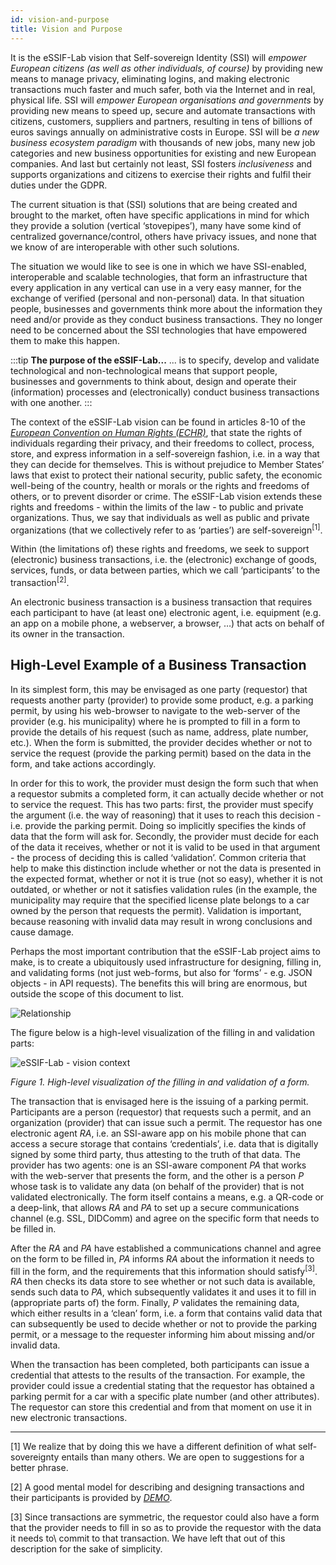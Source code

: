 ```yaml
---
id: vision-and-purpose
title: Vision and Purpose
---
```


It is the eSSIF-Lab vision that Self-sovereign Identity (SSI) will *empower European citizens (as well as other individuals, of course)* by providing new means to manage privacy, eliminating logins, and making electronic transactions much faster and much safer, both via the Internet and in real, physical life. SSI will *empower European organisations and governments* by providing new means to speed up, secure and automate transactions with citizens, customers, suppliers and partners, resulting in tens of billions of euros savings annually on administrative costs in Europe. SSI will be *a new business ecosystem paradigm* with thousands of new jobs, many new job categories and new business opportunities for existing and new European companies. And last but certainly not least, SSI fosters *inclusiveness* and supports organizations and citizens to exercise their rights and fulfil their duties under the GDPR.

The current situation is that (SSI) solutions that are being created and brought to the market, often have specific applications in mind for which they provide a solution (vertical ‘stovepipes’), many have some kind of centralized governance/control, others have privacy issues, and none that we know of are interoperable with other such solutions.

The situation we would like to see is one in which we have SSI-enabled, interoperable and scalable technologies, that form an infrastructure that every application in any vertical can use in a very easy manner, for the exchange of verified (personal and non-personal) data. In that situation people, businesses and governments think more about the information they need and/or provide as they conduct business transactions. They no longer need to be concerned about the SSI technologies that have empowered them to make this happen.

:::tip **The purpose of the eSSIF-Lab...**
... is to specify, develop and validate technological and non-technological means that support people, businesses and governments to think about, design and operate their (information) processes and (electronically) conduct business transactions with one another.
:::

The context of the eSSIF-Lab vision can be found in articles 8-10 of the [*European Convention on Human Rights (ECHR)*](https://www.echr.coe.int/Pages/home.aspx?p=basictexts/convention), that state the rights of individuals regarding their privacy, and their freedoms to collect, process, store, and express information in a self-sovereign fashion, i.e. in a way that they can decide for themselves. This is without prejudice to Member States’ laws that exist to protect their national security, public safety, the economic well-being of the country, health or morals or the rights and freedoms of others, or to prevent disorder or crime. The eSSIF-Lab vision extends these rights and freedoms - within the limits of the law - to public and private organizations. Thus, we say that individuals as well as public and private organizations (that we collectively refer to as ‘parties’) are self-sovereign<sup>[1]</sup>.

Within (the limitations of) these rights and freedoms, we seek to support (electronic) business transactions, i.e. the (electronic) exchange of goods, services, funds, or data between parties, which we call ‘participants’ to the transaction<sup>[2]</sup>.

An electronic business transaction is a business transaction that requires each participant to have (at least one) electronic agent, i.e. equipment (e.g. an app on a mobile phone, a webserver, a browser, …) that acts on behalf of its owner in the transaction.

## High-Level Example of a Business Transaction

In its simplest form, this may be envisaged as one party (requestor) that requests another party (provider) to provide some product, e.g. a parking permit, by using his web-browser to navigate to the web-server of the provider (e.g. his municipality) where he is prompted to fill in a form to provide the details of his request (such as name, address, plate number, etc.). When the form is submitted, the provider decides whether or not to service the request (provide the parking permit) based on the data in the form, and take actions accordingly.

In order for this to work, the provider must design the form such that when a requestor submits a completed form, it can actually decide whether or not to service the request. This has two parts: first, the provider must specify the argument (i.e. the way of reasoning) that it uses to reach this decision - i.e. provide the parking permit. Doing so implicitly specifies the kinds of data that the form will ask for. Secondly, the provider must decide for each of the data it receives, whether or not it is valid to be used in that argument - the process of deciding this is called ‘validation’. Common criteria that help to make this distinction include whether or not the data is presented in the expected format, whether or not it is true (not so easy), whether it is not outdated, or whether or not it satisfies validation rules (in the example, the municipality may require that the specified license plate belongs to a car owned by the person that requests the permit). Validation is important, because reasoning with invalid data may result in wrong conclusions and cause damage.

Perhaps the most important contribution that the eSSIF-Lab project aims to make, is to create a ubiquitously used infrastructure for designing, filling in, and validating forms (not just web-forms, but also for ‘forms’ - e.g. JSON objects - in API requests). The benefits this will bring are enormous, but outside the scope of this document to list.

![Relationship](../images/Relationship-among-eSSIF-Lab-open-calls.png)

The figure below is a high-level visualization of the filling in and validation parts:

![eSSIF-Lab - vision context](../images/vision-context.png)

*Figure 1. High-level visualization of the filling in and validation of a form.*

The transaction that is envisaged here is the issuing of a parking permit. Participants are a person (requestor) that requests such a permit, and an organization (provider) that can issue such a permit. The requestor has one electronic agent *RA*, i.e. an SSI-aware app on his mobile phone that can access a secure storage that contains ‘credentials’, i.e. data that is digitally signed by some third party, thus attesting to the truth of that data. The provider has two agents: one is an SSI-aware component *PA* that works with the web-server that presents the form, and the other is a person *P* whose task is to validate any data (on behalf of the provider) that is not validated electronically. The form itself contains a means, e.g. a QR-code or a deep-link, that allows *RA* and *PA* to set up a secure communications channel (e.g. SSL, DIDComm) and agree on the specific form that needs to be filled in.

After the *RA* and *PA* have established a communications channel and agree on the form to be filled in, *PA* informs *RA* about the information it needs to fill in the form, and the requirements that this information should satisfy<sup>[3]</sup>. *RA* then checks its data store to see whether or not such data is available, sends such data to *PA*, which subsequently validates it and uses it to fill in (appropriate parts of) the form. Finally, *P* validates the remaining data, which either results in a ‘clean’ form, i.e. a form that contains valid data that can subsequently be used to decide whether or not to provide the parking permit, or a message to the requester informing him about missing and/or invalid data.

When the transaction has been completed, both participants can issue a credential that attests to the results of the transaction. For example, the provider could issue a credential stating that the requestor has obtained a parking permit for a car with a specific plate number (and other attributes). The requestor can store this credential and from that moment on use it in new electronic transactions.

--------

[1] We realize that by doing this we have a different definition of what self-sovereignty entails than many others. We are open to suggestions for a better phrase.

[2] A good mental model for describing and designing transactions and their participants is provided by [*DEMO*](https://en.wikipedia.org/wiki/Design_%26_Engineering_Methodology_for_Organizations).

[3] Since transactions are symmetric, the requestor could also have a form that the provider needs to fill in so as to provide the requestor with the data it needs to\ commit to that transaction. We have left that out of this description for the sake of simplicity. 
